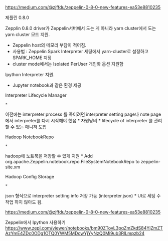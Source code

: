 https://medium.com/@zjffdu/zeppelin-0-8-0-new-features-ea53e8810235

제플린 0.8.0


Zepplin 0.8.0 driver가 Zeppelin서버에서 도는 게 아니라 yarn cluster에서 도는 yarn cluster 모드 지원.
 * Zeppelin host의 메모리 부담이 적어짐.
 * 사용법 : Zeppelin Spark Interpreter 세팅에서 yarn-cluster로 설정하고 SPARK_HOME 지정
* cluster mode에서는 Isolated PerUser  개인화 옵션 지원함



Ipython Interpreter 지원. 
* Jupyter notebook과 같은 환경 제공


Interpreter Lifecycle Manager

	* 
이전에는 interpreter process 를 죽이려면 interpreter setting page나 note page에서 interpreter를 다시 시작해야 했음
	* 
자원낭비
	* 
lifecycle of interpreter 를 관리할 수 있는 매니저 도입



Hadoop NotebookRepo

	* 
hadoop에 노트북을 저장할 수 있게 지원
	* 
Add org.apache.Zeppelin.notebook.repo.FileSystemNotebookRepo to zeppelin-site.xm



Hadoop Config Storage

	* 
json 형식으로 interpreter setting info 저장 가능 (interpreter.json)
	* 
UI로 세팅 수작업 하지 않아도 됨.



https://medium.com/@zjffdu/zeppelin-0-8-0-new-features-ea53e8810235


Zeppelin에서 Ipython 사용하기
https://www.zepl.com/viewer/notebooks/bm90ZTovL3pqZmZkdS84YjZmZTAzYmE4ZDc0ODg1OTQ0YWM5MDcwYjYyNzQ0Mi9ub3RlLmpzb24




 
